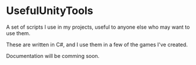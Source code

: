 # UsefulUnityTools
A set of scripts I use in my projects, useful to anyone else who may want to use them.

These are written in C#, and I use them in a few of the games I've created. 

Documentation will be comming soon.
